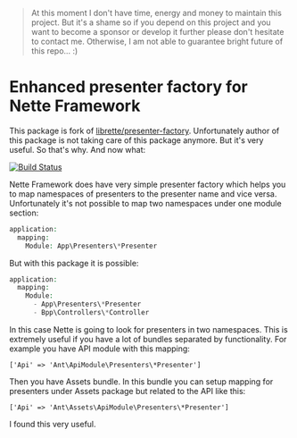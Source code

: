 > At this moment I don't have time, energy and money to maintain this project. But it's a shame so if you depend on this project and you want to become a sponsor or develop it further please don't hesitate to contact me. Otherwise, I am not able to guarantee bright future of this repo... :)

# Enhanced presenter factory for Nette Framework

This package is fork of [librette/presenter-factory](https://github.com/librette/presenter-factory). Unfortunately author of this package is not taking care of this package anymore. But it's very useful. So that's why. And now what:

[![Build Status](https://travis-ci.org/adeira/presenter-factory.svg?branch=master)](https://travis-ci.org/adeira/presenter-factory)

Nette Framework does have very simple presenter factory which helps you to map namespaces of presenters to the presenter name and vice versa.
Unfortunately it's not possible to map two namespaces under one module section:

```php
application:
  mapping:
    Module: App\Presenters\*Presenter
```

But with this package it is possible:

```php
application:
  mapping:
    Module:
      - App\Presenters\*Presenter
      - Bpp\Controllers\*Controller
```

In this case Nette is going to look for presenters in two namespaces. This is extremely useful if you have a lot of bundles
separated by functionality. For example you have API module with this mapping:

`['Api' => 'Ant\ApiModule\Presenters\*Presenter']`

Then you have Assets bundle.
In this bundle you can setup mapping for presenters under Assets package but related to the API like this:

`['Api' => 'Ant\Assets\ApiModule\Presenters\*Presenter']`

I found this very useful.
